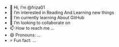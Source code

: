 - 👋 Hi, I’m @friza01
- 👀 I’m interested in Reading And Learning new things 
- 🌱 I’m currently learning About GitHub
- 💞️ I’m looking to collaborate on 
- 📫 How to reach me ...
- 😄 Pronouns: ...
- ⚡ Fun fact: ...

<!---
friza01/friza01 is a ✨ special ✨ repository because its `README.md` (this file) appears on your GitHub profile.
You can click the Preview link to take a look at your changes.
--->
